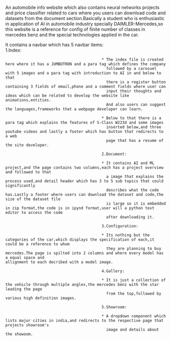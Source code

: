 An automobile info website which also contains neural networks projects and price classifier related to cars where you users can download code and datasets from the document section.Basically a student who is enthusiastic in application of AI in automobile industry specially DAIMLER-Mercedes,so this website is a reference for config of finite number of classes in mercedes benz and the special technologies applied in the car.

It contains a navbar which has 5 navbar items:  
                                              1.Index:
                                              
                                              * The index file is created here where it has a JUMBOTRON and a para tag which defines the company 
                                                followed by a carosuel with 5 images and a para tag with introduction to AI in and below to that 
                                                there is a register button containing 3 fields of email,phone and a comment fields where user can 
                                                input their thoughts and ideas which can be related to develop the website like animations,entities.
                                                And also users can suggest the languages,frameworks that a webpage developer can learn. 
                                                
                                              * Below to that there is a para tag which explains the features of S-Class W223d and some images
                                                inserted below,and three youtube videos and lastly a footer which has button that redirects to a web
                                                page that has a resume of the site developer.
                                                
                                              2.Document:
                                              
                                              * It contains AI and ML project,and the page contains two columns,each has a project overview and followed to that 
                                                a image that explains the process used,and detail header which has 3 to 5 sub topics that could significantly 
                                                describes what the code has.Lastly a footer where users can download the dataset and code,the size of the dataset file 
                                                is large so it is embedded in zip format,the code is in ipynd format,user will a python text editor to access the code 
                                                after downloading it.
                                               
                                              3.Configuration:
                                              
                                              * Its nothing but the categories of the car,which displays the specification of each,it could be a reference to whom
                                                they are planning to buy mercedes.The page is spilted into 2 columns and where every model has a equal space and                                                       allignment to each decribed with a model image.
                                                
                                              4.Gallery:
                                              
                                              * It is just a collection of the vehicle through multiple angles,the mercedes benz with the star leading the page 
                                                from the top,followed by various high definition images.
                                                
                                              5.Showroom:
                                              
                                              * A dropdown component which lists major cities in india,and redirects to the respective page that projects showroom's
                                                image and details about the showoom.
                                                
                                                  
                                              
